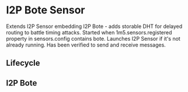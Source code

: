 # I2P Bote Sensor
Extends I2P Sensor embedding I2P Bote - adds storable DHT for delayed routing to battle timing attacks.
Started when 1m5.sensors.registered property in sensors.config contains bote.
Launches I2P Sensor if it's not already running.
Has been verified to send and receive messages. 

## Lifecycle

## I2P Bote

